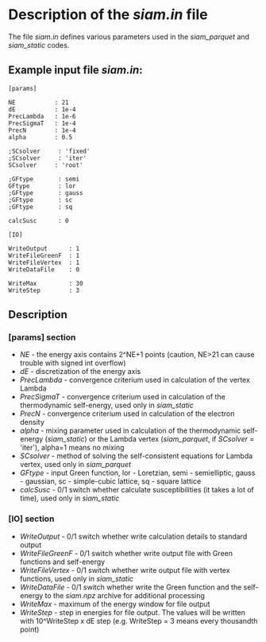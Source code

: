 Description of the *siam.in* file
================================

The file *siam.in* defines various parameters used in the *siam_parquet* and *siam_static* codes.

## Example input file *siam.in*:
```
[params]

NE           : 21
dE           : 1e-4
PrecLambda   : 1e-6
PrecSigmaT   : 1e-4
PrecN        : 1e-4
alpha        : 0.5

;SCsolver     : 'fixed'
;SCsolver     : 'iter'
SCsolver     : 'root'

;GFtype       : semi
GFtype        : lor
;GFtype       : gauss
;GFtype       : sc
;GFtype       : sq

calcSusc      : 0

[IO]

WriteOutput      : 1
WriteFileGreenF  : 1
WriteFileVertex  : 1
WriteDataFile    : 0

WriteMax         : 30
WriteStep        : 3
```
  
## Description

### [params] section

- *NE* - the energy axis contains 2^NE+1 points (caution, NE>21 can cause trouble with signed int overflow)  
- *dE* - discretization of the energy axis  
- *PrecLambda* - convergence criterium used in calculation of the vertex Lambda  
- *PrecSigmaT* - convergence criterium used in calculation of the thermodynamic self-energy, used only in *siam_static*  
- *PrecN* - convergence criterium used in calculation of the electron density  
- *alpha* - mixing parameter used in calculation of the thermodynamic self-energy (*siam_static*) or 
the Lambda vertex (*siam_parquet*, if *SCsolver* = 'iter'), alpha=1 means no mixing  
- *SCsolver* - method of solving the self-consistent equations for Lambda vertex, used only in *siam_parquet*  
- *GFtype* - input Green function, lor - Loretzian, semi - semielliptic, gauss - gaussian, 
sc - simple-cubic lattice, sq - square lattice  
- *calcSusc* - 0/1 switch whether calculate susceptibilities (it takes a lot of time), used only in *siam_static*  

### [IO] section

- *WriteOutput* - 0/1 switch whether write calculation details to standard output  
- *WriteFileGreenF* - 0/1 switch whether write output file with Green functions and self-energy  
- *WriteFileVertex* - 0/1 switch whether write output file with vertex functions, used only in *siam_static*  
- *WriteDataFile* - 0/1 switch whether write the Green function and the self-energy to 
the *siam.npz* archive for additional processing  
- *WriteMax* - maximum of the energy window for file output  
- *WriteStep* - step in energies for file output. The values will be written with 10^WriteStep x dE step 
(e.g. WriteStep = 3 means every thousandth point)  


